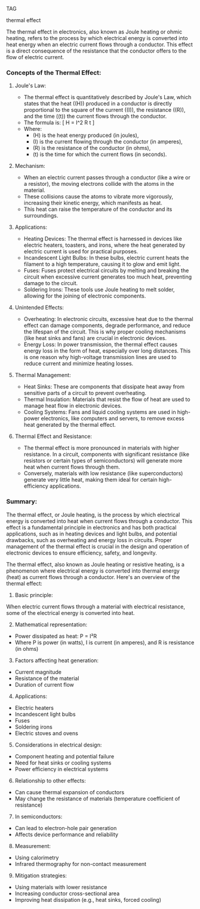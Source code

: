 TAG

thermal effect

The thermal effect in electronics, also known as Joule heating or ohmic heating, refers to the process by which electrical energy is converted into heat energy when an electric current flows through a conductor. This effect is a direct consequence of the resistance that the conductor offers to the flow of electric current.

### Concepts of the Thermal Effect:

1. Joule's Law:

   - The thermal effect is quantitatively described by Joule's Law, which states that the heat (\(H\)) produced in a conductor is directly proportional to the square of the current (\(I\)), the resistance (\(R\)), and the time (\(t\)) the current flows through the conductor.
   - The formula is:
     \[
     H = I^2 R t
     \]
   - Where:
     - \(H\) is the heat energy produced (in joules),
     - \(I\) is the current flowing through the conductor (in amperes),
     - \(R\) is the resistance of the conductor (in ohms),
     - \(t\) is the time for which the current flows (in seconds).

2. Mechanism:

   - When an electric current passes through a conductor (like a wire or a resistor), the moving electrons collide with the atoms in the material.
   - These collisions cause the atoms to vibrate more vigorously, increasing their kinetic energy, which manifests as heat.
   - This heat can raise the temperature of the conductor and its surroundings.

3. Applications:

   - Heating Devices: The thermal effect is harnessed in devices like electric heaters, toasters, and irons, where the heat generated by electric current is used for practical purposes.
   - Incandescent Light Bulbs: In these bulbs, electric current heats the filament to a high temperature, causing it to glow and emit light.
   - Fuses: Fuses protect electrical circuits by melting and breaking the circuit when excessive current generates too much heat, preventing damage to the circuit.
   - Soldering Irons: These tools use Joule heating to melt solder, allowing for the joining of electronic components.

4. Unintended Effects:

   - Overheating: In electronic circuits, excessive heat due to the thermal effect can damage components, degrade performance, and reduce the lifespan of the circuit. This is why proper cooling mechanisms (like heat sinks and fans) are crucial in electronic devices.
   - Energy Loss: In power transmission, the thermal effect causes energy loss in the form of heat, especially over long distances. This is one reason why high-voltage transmission lines are used to reduce current and minimize heating losses.

5. Thermal Management:

   - Heat Sinks: These are components that dissipate heat away from sensitive parts of a circuit to prevent overheating.
   - Thermal Insulation: Materials that resist the flow of heat are used to manage heat flow in electronic devices.
   - Cooling Systems: Fans and liquid cooling systems are used in high-power electronics, like computers and servers, to remove excess heat generated by the thermal effect.

6. Thermal Effect and Resistance:

   - The thermal effect is more pronounced in materials with higher resistance. In a circuit, components with significant resistance (like resistors or certain types of semiconductors) will generate more heat when current flows through them.
   - Conversely, materials with low resistance (like superconductors) generate very little heat, making them ideal for certain high-efficiency applications.

### Summary:

The thermal effect, or Joule heating, is the process by which electrical energy is converted into heat when current flows through a conductor. This effect is a fundamental principle in electronics and has both practical applications, such as in heating devices and light bulbs, and potential drawbacks, such as overheating and energy loss in circuits. Proper management of the thermal effect is crucial in the design and operation of electronic devices to ensure efficiency, safety, and longevity.


The thermal effect, also known as Joule heating or resistive heating, is a phenomenon where electrical energy is converted into thermal energy (heat) as current flows through a conductor. Here's an overview of the thermal effect:

1. Basic principle:

When electric current flows through a material with electrical resistance, some of the electrical energy is converted into heat.

2. Mathematical representation:

- Power dissipated as heat: P = I²R
- Where P is power (in watts), I is current (in amperes), and R is resistance (in ohms)

3. Factors affecting heat generation:

- Current magnitude
- Resistance of the material
- Duration of current flow

4. Applications:

- Electric heaters
- Incandescent light bulbs
- Fuses
- Soldering irons
- Electric stoves and ovens

5. Considerations in electrical design:

- Component heating and potential failure
- Need for heat sinks or cooling systems
- Power efficiency in electrical systems

6. Relationship to other effects:

- Can cause thermal expansion of conductors
- May change the resistance of materials (temperature coefficient of resistance)

7. In semiconductors:

- Can lead to electron-hole pair generation
- Affects device performance and reliability

8. Measurement:

- Using calorimetry
- Infrared thermography for non-contact measurement

9. Mitigation strategies:

- Using materials with lower resistance
- Increasing conductor cross-sectional area
- Improving heat dissipation (e.g., heat sinks, forced cooling)
